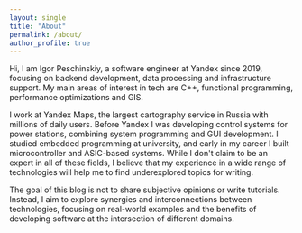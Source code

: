 ```yaml
---
layout: single
title: "About"
permalink: /about/
author_profile: true
---
```


Hi, I am Igor Peschinskiy, a software engineer at Yandex since 2019, focusing on backend development, data processing and infrastructure support.
My main areas of interest in tech are C++, functional programming, performance optimizations and GIS.

I work at Yandex Maps, the largest cartography service in Russia with millions of daily users.
Before Yandex I was developing control systems for power stations, combining system programming and GUI development.
I studied embedded programming at university, and early in my career I built microcontroller and ASIC-based systems.
While I don't claim to be an expert in all of these fields, I believe that my experience in a wide range of technologies will help me to find underexplored topics for writing.

The goal of this blog is not to share subjective opinions or write tutorials.
Instead, I aim to explore synergies and interconnections between technologies, focusing on real-world examples and the benefits of developing software at the intersection of different domains.
